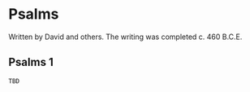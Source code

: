 # Psalms

Written by David and others. The writing was completed c. 460 B.C.E.

## Psalms 1

```
TBD
```


